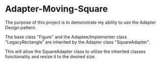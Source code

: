 # Adapter-Moving-Square

The purpose of this project is to demonstrate my ability to use the Adapter Design pattern.

The base class "Figure" and the Adaptee/Implementer class "LegacyRectangle" are inherited by the Adapter class "SquareAdapter".

This will allow the SquareAdapter class to utilize the inherited classes functionality and resize it to the desired size.
